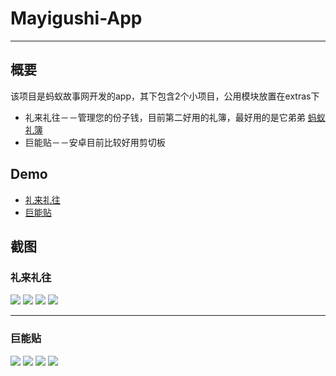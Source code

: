# Mayigushi-App

***

## 概要

该项目是蚂蚁故事网开发的app，其下包含2个小项目，公用模块放置在extras下

* 礼来礼往－－管理您的份子钱，目前第二好用的礼簿，最好用的是它弟弟 [蚂蚁礼簿](http://fir.im/zenw)
* 巨能贴－－安卓目前比较好用剪切板

## Demo

* [礼来礼往](http://fir.im/27rg)
* [巨能贴](http://fir.im/akz8)

## 截图

### 礼来礼往

![](./lilailiwang/screenshots/59A81DCB53C3E8EC66A37770FF25E705.jpg)  ![](./lilailiwang/screenshots/B97228B8772C16AFC7750606CDE89ADD.jpg)
![](./lilailiwang/screenshots/3C7601C44CCA667CCC8591AE9EF3CC96.jpg)  ![](./lilailiwang/screenshots/12BD1AD68A19C73F9B9EA8D2888CC4A5.jpg)

***

### 巨能贴

![](./junengtie/screenshots/Screenshot_2016-05-20-09-44-51-823.png)  ![](./junengtie/screenshots/Screenshot_2016-05-20-09-50-19-298.png)
![](./junengtie/screenshots/Screenshot_2016-05-20-09-50-26-426.png)  ![](./junengtie/screenshots/Screenshot_2016-05-20-09-50-39-474.png)
